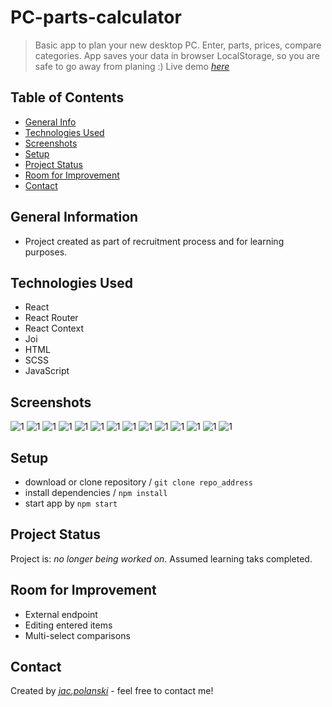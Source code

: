 
# PC-parts-calculator
> Basic app to plan your new desktop PC. Enter, parts, prices, compare categories.
> App saves your data in browser LocalStorage, so you are safe to go away from planing :)
> Live demo [_here_](https://pc-parts-calculator.vercel.app/)

## Table of Contents
* [General Info](#general-information)
* [Technologies Used](#technologies-used)
* [Screenshots](#screenshots)
* [Setup](#setup)
* [Project Status](#project-status)
* [Room for Improvement](#room-for-improvement)
* [Contact](#contact)



## General Information
- Project created as part of recruitment process and for learning purposes.


## Technologies Used
- React
- React Router
- React Context
- Joi
- HTML
- SCSS
- JavaScript


## Screenshots

![1](./screenshots/1.png)
![1](./screenshots/2.png)
![1](./screenshots/3.png)
![1](./screenshots/3a.png)
![1](./screenshots/4.png)
![1](./screenshots/5.png)
![1](./screenshots/6.png)
![1](./screenshots/7.png)
![1](./screenshots/8.png)
![1](./screenshots/9.png)
![1](./screenshots/10.png)
![1](./screenshots/11.png)
![1](./screenshots/12.png)
![1](./screenshots/13.png)



## Setup
- download or clone repository / `git clone repo_address`
- install dependencies / `npm install`
- start app by `npm start`


## Project Status
Project is: _no longer being worked on_. Assumed learning taks completed.


## Room for Improvement
- External endpoint
- Editing entered items
- Multi-select comparisons

## Contact
Created by [_jac.polanski_](https://www.linkedin.com/in/polanski-jacek/) - feel free to contact me!